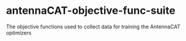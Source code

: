 # antennaCAT-objective-func-suite
The objective functions used to collect data for training the AntennaCAT optimizers
